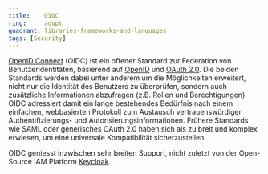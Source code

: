 ```yaml
---
title:    OIDC  
ring:     adopt  
quadrant: libraries-frameworks-and-languages
tags: [Security]
---
```


[OpenID Connect][oidc] (OIDC) ist ein offener Standard zur Federation von Benutzeridentitäten, basierend
auf [OpenID][openid] und [OAuth 2.0][oauth]. Die beiden Standards werden dabei unter anderem um die Möglichkeiten
erweitert, nicht nur die Identität des Benutzers zu überprüfen, sondern auch zusätzliche Informationen abzufragen (z.B.
Rollen und Berechtigungen). OIDC adressiert damit ein lange bestehendes Bedürfnis nach einem einfachen, webbasierten
Protokoll zum Austausch vertrauenswürdiger Authentifizierungs- und Autorisierungsinformationen. Frühere Standards wie
SAML oder generisches OAuth 2.0 haben sich als zu breit und komplex erwiesen, um eine universale Kompatibilität
sicherzustellen.

OIDC geniesst inzwischen sehr breiten Support, nicht zuletzt von der Open-Source IAM Platform [Keycloak][keycloak].

[oidc]: https://openid.net/connect/
[openid]: https://openid.net/specs/openid-authentication-2_0.html
[oauth]: https://oauth.net/2/
[keycloak]: /tools/keycloak

